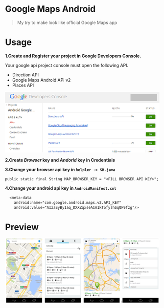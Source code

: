 Google Maps Android
===================

> My try to make look like official Google Maps app


Usage
===================
**1.Create and Register your project in Google Developers Console.**


Your google api project console must open the following API.  
- Direction API  
- Google Maps Android API v2  
- Places API 

![](apiconsole.png)

  
**2.Create *Browser* key and *Andorid* key in Credentials**

  
**3.Change your browser api key in `helpler -> SH.java`**  

    public static final String MAP_BROWSER_KEY = "<FILL BROWSER API KEY>";

**4.Change your android api key in `AndroidManifest.xml`**
       
      <meta-data
    	android:name="com.google.android.maps.v2.API_KEY"
        android:value="AIzaSyBy1aq_DXXZqxseA1A1kTofylhSqQF9fzg"/>


Preview
===================
![](preview.png)
